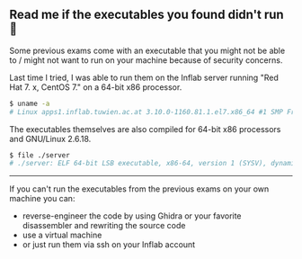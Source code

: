 ## Read me if the executables you found didn't run 🤖

Some previous exams come with an executable that you might not be able to / might not want to run on your machine because of security concerns.

Last time I tried, I was able to run them on the Inflab server running "Red Hat 7. x, CentOS 7." on a 64-bit x86 processor.

``` bash
$ uname -a 
# Linux apps1.inflab.tuwien.ac.at 3.10.0-1160.81.1.el7.x86_64 #1 SMP Fri Dec 16 17:29:43 UTC 2022 x86_64 x86_64 x86_64 GNU/Linux
```

The executables themselves are also compiled for 64-bit x86 processors and GNU/Linux 2.6.18.

``` bash
$ file ./server 
# ./server: ELF 64-bit LSB executable, x86-64, version 1 (SYSV), dynamically linked (uses shared libs), for GNU/Linux 2.6.18, BuildID[sha1]=f54643b8a73b54d90d7bf6bcdebfc92f80e2aa5a, not stripped
```

---

If you can't run the executables from the previous exams on your own machine you can:

- reverse-engineer the code by using Ghidra or your favorite disassembler and rewriting the source code
- use a virtual machine
- or just run them via ssh on your Inflab account
